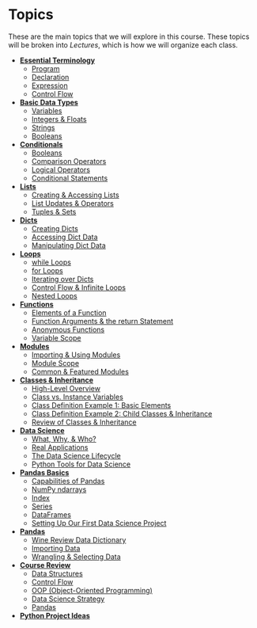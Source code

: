 <!---
{"next":"Topics/essential_terminology.md","title":"Topics"}
-->

# Topics

These are the main topics that we will explore in this course. These topics will be broken into *Lectures*, which is how we will organize each class.

* **[Essential Terminology](essential_terminology.md)**
	* [Program](essential_terminology.md#define-program)
	* [Declaration](essential_terminology.md#declarations)
	* [Expression](essential_terminology.md#expressions)
	* [Control Flow](essential_terminology.md#statements--control-flow)
* **[Basic Data Types](basic_data_types.md)**
	* [Variables](basic_data_types.md#variables)
	* [Integers & Floats](basic_data_types.md#integers)
	* [Strings](basic_data_types.md#strings)
	* [Booleans](basic_data_types.md#booleans)
* **[Conditionals](conditionals.md)**
	* [Booleans](conditionals.md#booleans)
	* [Comparison Operators](conditionals.md#greater-than--greater-than-or-equal-to)
	* [Logical Operators](conditionals.md#logical-operators)
	* [Conditional Statements](conditionals.md#conditional-statements)
* **[Lists](lists.md)**
	* [Creating & Accessing Lists](lists.md#creating-lists)
	* [List Updates & Operators](lists.md#built-in-operations-for-manipulating-lists)
	* [Tuples & Sets](lists.md#tuples)
* **[Dicts](dicts.md)**
	* [Creating Dicts](dicts.md#creating-dicts)
	* [Accessing Dict Data](dicts.md#accessing-dict-data)
	* [Manipulating Dict Data](dicts.md#built-in-operators-for-manipulating-dicts)
* **[Loops](loops.md)**
	* [while Loops](loops.md#the-while-loop)
	* [for Loops](loops.md#the-for-loop)
	* [Iterating over Dicts](loops.md#iterating-over-dicts)
	* [Control Flow & Infinite Loops](loops.md#control-flow--infinite-loops)
	* [Nested Loops](loops.md#nested-loops)
* **[Functions](functions.md)**
	* [Elements of a Function](functions.md#elements-of-a-function)
	* [Function Arguments & the return Statement](functions.md#inputoutput-function-arguments--the-return-statement)
	* [Anonymous Functions](functions.md#anonymous-functions)
	* [Variable Scope](functions.md#variable-scope)
* **[Modules](modules.md)**
	* [Importing & Using Modules](modules.md#importing--using-modules)
	* [Module Scope](modules.md#module-scope)
	* [Common & Featured Modules](modules.md#common--featured-modules)
* **[Classes & Inheritance](classes.md)**
	* [High-Level Overview](classes.md#high-level-overview)
	* [Class vs. Instance Variables](classes.md#class-vs-instance-variables)
	* [Class Definition Example 1: Basic Elements](classes.md#class-definition-example-1---basic-elements-in-context)
	* [Class Definition Example 2: Child Classes & Inheritance](classes.md#class-definition-example-2---child-classes--inheritance)
	* [Review of Classes & Inheritance](classes.md#review-of-classes--inheritance)
* **[Data Science](data_science.md)**
	* [What, Why, & Who?](data_science.md#the-what-why--who-of-data-science)
	* [Real Applications](data_science.md#real-data-science-applications)
	* [The Data Science Lifecycle](data_science.md#the-data-science-lifecycle)
	* [Python Tools for Data Science](data_science.md#python-tools-for-data-science)
* **[Pandas Basics](intro_pandas.md)**
	* [Capabilities of Pandas](intro_pandas.md#capabilities-of-pandas)
	* [NumPy ndarrays](intro_pandas.md#basic-data-structures-numpy-ndarrays)
	* [Index](intro_pandas.md#basic-pandas-objects-index)
	* [Series](intro_pandas.md#basic-pandas-objects-series)
	* [DataFrames](intro_pandas.md#basic-pandas-objects-dataframes)
	* [Setting Up Our First Data Science Project](intro_pandas.md#setting-up-our-first-data-science-project)
* **[Pandas](pandas.md)**
	* [Wine Review Data Dictionary](pandas.md#wine-review-data-dictionary)
	* [Importing Data](pandas.md#importing-data)
	* [Wrangling & Selecting Data](pandas.md#wrangling--selecting-data)
* **[Course Review](course_review.md)**
	* [Data Structures](course_review.md#data-structures)
	* [Control Flow](course_review.md#control-flow)
	* [OOP (Object-Oriented Programming)](course_review.md#oop-object-oriented-programming)
	* [Data Science Strategy](course_review.md#data-science-strategy)
	* [Pandas](course_review.md#pandas)
* **[Python Project Ideas](project_ideas.md)**